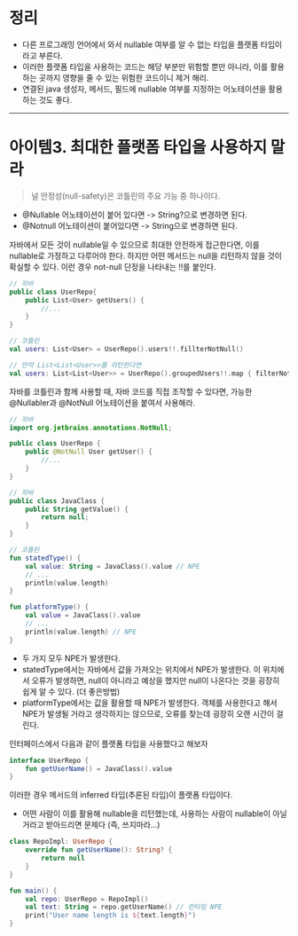 # 정리
- 다른 프로그래밍 언어에서 와서 nullable 여부를 알 수 없는 타입을 플랫폼 타입이라고 부른다.
- 이러한 플랫폼 타입을 사용하는 코드는 해당 부분만 위험할 뿐만 아니라, 이를 활용하는 곳까지 영향을 줄 수 있는 위험한 코드이니 제거 해리.
- 연결된 java 생성자, 메서드, 필드에 nullable 여부를 지정하는 어노테이션을 활용하는 것도 좋다.
----

# 아이템3. 최대한 플랫폼 타입을 사용하지 말라

> 널 안정성(null-safety)은 코틀린의 주요 기능 중 하나이다.

- @Nullable 어노테이션이 붙어 있다면 -> String?으로 변경하면 된다.
- @Notnull 어노테이션이 붙어있다면   -> String으로 변경하면 된다.

자바에서 모든 것이 nullable일 수 있으므로 최대한 안전하게 접근한다면, 이를 nullable로 가정하고 다루어야 한다. 하지만 어떤 메서드는 null을 리턴하지 않을 것이 확실할 수 있다. 이런 경우 not-null 단정을 나타내는 !!를 붙인다.

```kotlin
// 자바
public class UserRepo{
	public List<User> getUsers() {
		//...
	}
}

// 코틀린
val users: List<User> = UserRepo().users!!.fillterNotNull()

// 만약 List<List<User>>를 리턴한다면
val users: List<List<User>> = UserRepo().groupedUsers!!.map { filterNotNull() } 
```

자바를 코틀린과 함께 사용할 때, 자바 코드를 직접 조작할 수 있다면, 가능한 @Nullabler과 @NotNull 어노테이션을 붙여서 사용해라.

```kotlin
// 자바 
import org.jetbrains.annotations.NotNull;

public class UserRepo {
	public @NotNull User getUser() {
		//...
	}
}
```


```kotlin
// 자바
public class JavaClass {
	public String getValue() {
		return null;
	}
}

// 코틀린
fun statedType() {
    val value: String = JavaClass().value // NPE
    // ...
    println(value.length)
}

fun platformType() {
    val value = JavaClass().value
    // ...
    println(value.length) // NPE
}
```

- 두 가지 모두 NPE가 발생한다.
- statedType에서는 자바에서 값을 가져오는 위치에서 NPE가 발생한다. 이 위치에서 오류가 발생하면, null이 아니라고 예상을 했지만 null이 나온다는 것을 굉장히 쉽게 알 수 있다. (더 좋은방법)
- platformType에서는 값을 활용할 때 NPE가 발생한다. 객체를 사용한다고 해서 NPE가 발생될 거라고 생각하지는 않으므로, 오류를 찾는데 굉장히 오랜 시간이 걸린다.

인터페이스에서 다음과 같이 플랫폼 타입을 사용했다고 해보자

```kotlin
interface UserRepo {
	fun getUserName() = JavaClass().value
}
```

이러한 경우 메서드의 inferred 타입(추론된 타입)이 플랫폼 타입이다. 
- 어떤 사람이 이를 활용해 nullable을 리턴했는데, 사용하는 사람이 nullable이 아닐 거라고 받아드리면 문제다 (즉, 쓰지마라...)

```kotlin
class RepoImpl: UserRepo {
	override fun getUserName(): String? {
		return null
	}
}

fun main() {
	val repo: UserRepo = RepoImpl()
	val text: String = repo.getUserName() // 런타임 NPE
	print("User name length is ${text.length}")
}
```
